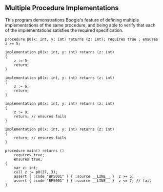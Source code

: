 Multiple Procedure Implementations
----------------------------------

This program demonstrations Boogie's feature of defining multiple
implementations of the same procedure, and being able to verify that
each of the implementations satisfies the required specification.

```boogie
procedure p0(x: int, y: int) returns (z: int); requires true ; ensures z >= 5;

implementation p0(x: int, y: int) returns (z: int)
{
    z := 5;
    return;
}

implementation p0(x: int, y: int) returns (z: int)
{
    z := 6;
    return;
}

implementation p0(x: int, y: int) returns (z: int)
{
    z := 0;
    return; // ensures fails
}

implementation p0(x: int, y: int) returns (z: int)
{
    return; // ensures fails
}

procedure main() returns ()
    requires true;
    ensures true;
{
    var z: int;
    call z := p0(27, 3);
    assert { :code "BP5001" } { :source __LINE__ }  z >= 5;
    assert { :code "BP5001" } { :source __LINE__ }  z <= 7; // fail
}
```
